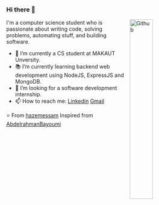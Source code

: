 ### Hi there 👋

<img width="35%" align="right" alt="Github" src="https://user-images.githubusercontent.com/48678280/88862734-4903af80-d201-11ea-968b-9c939d88a37c.gif" />

I'm a computer science student who is passionate about writing code, solving problems, automating stuff, and building software.

- 🔭 I’m currently a CS student at MAKAUT Unversity.
- 📚 I’m currently learning  backend web development using NodeJS, ExpressJS and MongoDB.
- 👯 I’m looking for a software development internship. 
- 📫 How to reach me: [Linkedin](https://www.linkedin.com/in/surajit-p-1a376511b/) [Gmail](surajitpore0@gmail.com)

⭐️ From [hazemessam](https://github.com/surajitpore0)
Inspired from [AbdelrahmanBayoumi](https://github.com/abdelrahmanbayoumi)
